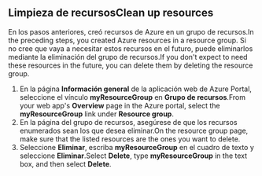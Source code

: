 ## <a name="clean-up-resources"></a><span data-ttu-id="40353-101">Limpieza de recursos</span><span class="sxs-lookup"><span data-stu-id="40353-101">Clean up resources</span></span>

<span data-ttu-id="40353-102">En los pasos anteriores, creó recursos de Azure en un grupo de recursos.</span><span class="sxs-lookup"><span data-stu-id="40353-102">In the preceding steps, you created Azure resources in a resource group.</span></span> <span data-ttu-id="40353-103">Si no cree que vaya a necesitar estos recursos en el futuro, puede eliminarlos mediante la eliminación del grupo de recursos.</span><span class="sxs-lookup"><span data-stu-id="40353-103">If you don't expect to need these resources in the future, you can delete them by deleting the resource group.</span></span>
 
1. <span data-ttu-id="40353-104">En la página **Información general** de la aplicación web de Azure Portal, seleccione el vínculo **myResourceGroup** en **Grupo de recursos**.</span><span class="sxs-lookup"><span data-stu-id="40353-104">From your web app's **Overview** page in the Azure portal, select the **myResourceGroup** link under **Resource group**.</span></span>
2. <span data-ttu-id="40353-105">En la página del grupo de recursos, asegúrese de que los recursos enumerados sean los que desea eliminar.</span><span class="sxs-lookup"><span data-stu-id="40353-105">On the resource group page, make sure that the listed resources are the ones you want to delete.</span></span>
3. <span data-ttu-id="40353-106">Seleccione **Eliminar**, escriba **myResourceGroup** en el cuadro de texto y seleccione **Eliminar**.</span><span class="sxs-lookup"><span data-stu-id="40353-106">Select **Delete**, type **myResourceGroup** in the text box, and then select **Delete**.</span></span>
